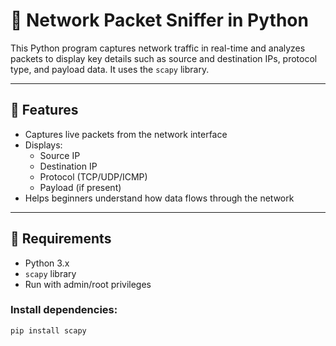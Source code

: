 # 🐍 Network Packet Sniffer in Python

This Python program captures network traffic in real-time and analyzes packets to display key details such as source and destination IPs, protocol type, and payload data. It uses the `scapy` library.

---

## 🚀 Features
- Captures live packets from the network interface
- Displays:
  - Source IP
  - Destination IP
  - Protocol (TCP/UDP/ICMP)
  - Payload (if present)
- Helps beginners understand how data flows through the network

---

## 🧰 Requirements
- Python 3.x
- `scapy` library
- Run with admin/root privileges

### Install dependencies:
```bash
pip install scapy
